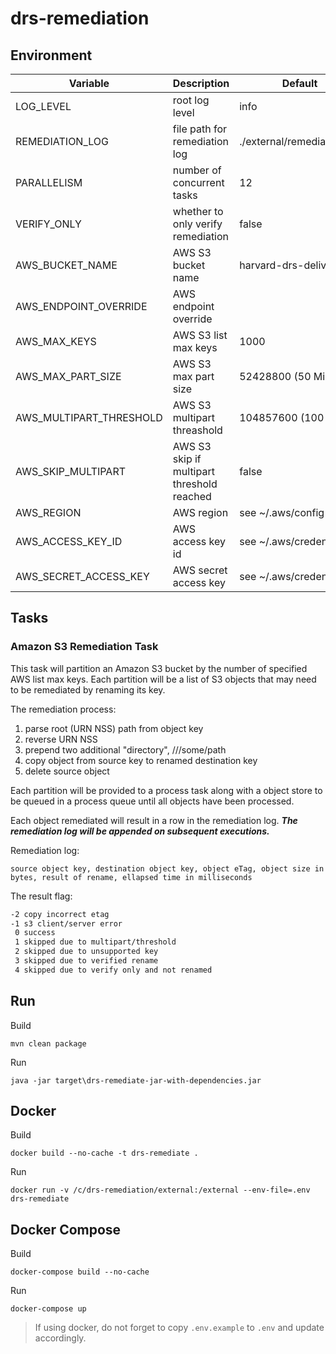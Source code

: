 # drs-remediation

## Environment

| Variable                | Description                                | Default                    |
| ----------------------- | ------------------------------------------ | -------------------------- |
| LOG_LEVEL               | root log level                             | info                       |
| REMEDIATION_LOG         | file path for remediation log              | ./external/remediation.log |
| PARALLELISM             | number of concurrent tasks                 | 12                         |
| VERIFY_ONLY             | whether to only verify remediation         | false                      |
| AWS_BUCKET_NAME         | AWS S3 bucket name                         | harvard-drs-delivery       |
| AWS_ENDPOINT_OVERRIDE   | AWS endpoint override                      |                            |
| AWS_MAX_KEYS            | AWS S3 list max keys                       | 1000                       |
| AWS_MAX_PART_SIZE       | AWS S3 max part size                       | 52428800 (50 MiB)          |
| AWS_MULTIPART_THRESHOLD | AWS S3 multipart threashold                | 104857600 (100 MiB)        |
| AWS_SKIP_MULTIPART      | AWS S3 skip if multipart threshold reached | false                      |
| AWS_REGION              | AWS region                                 | see ~/.aws/config          |
| AWS_ACCESS_KEY_ID       | AWS access key id                          | see ~/.aws/credentials     |
| AWS_SECRET_ACCESS_KEY   | AWS secret access key                      | see ~/.aws/credentials     |

## Tasks

### Amazon S3 Remediation Task

This task will partition an Amazon S3 bucket by the number of specified AWS list max keys. Each partition will be a list of S3 objects that may need to be remediated by renaming its key.

The remediation process:

1. parse root (URN NSS) path from object key
2. reverse URN NSS
3. prepend two additional "directory", <first-4-chars-of-reversed-nss>/<second-4-chars-of-reversed-nss>/<nss>/some/path
4. copy object from source key to renamed destination key
5. delete source object

Each partition will be provided to a process task along with a object store to be queued in a process queue until all objects have been processed.

Each object remediated will result in a row in the remediation log. ***The remediation log will be appended on subsequent executions.***

Remediation log:

```csv
source object key, destination object key, object eTag, object size in bytes, result of rename, ellapsed time in milliseconds
```

The result flag:

```txt
-2 copy incorrect etag
-1 s3 client/server error
 0 success
 1 skipped due to multipart/threshold
 2 skipped due to unsupported key
 3 skipped due to verified rename
 4 skipped due to verify only and not renamed
```

## Run

Build
```
mvn clean package
```

Run
```
java -jar target\drs-remediate-jar-with-dependencies.jar
```

## Docker

Build
```
docker build --no-cache -t drs-remediate .
```

Run
```
docker run -v /c/drs-remediation/external:/external --env-file=.env drs-remediate
```

## Docker Compose

Build
```
docker-compose build --no-cache
```

Run
```
docker-compose up
```

> If using docker, do not forget to copy `.env.example` to `.env` and update accordingly.
